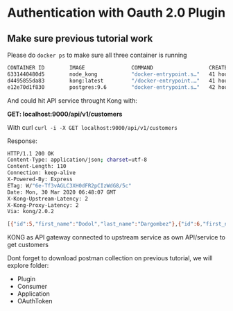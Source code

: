 # Authentication with Oauth 2.0 Plugin

## Make sure previous tutorial work
Please do `docker ps` to make sure all three container is running
```sh
CONTAINER ID        IMAGE               COMMAND                  CREATED             STATUS              PORTS                                                                                            NAMES
6331440480d5        node_kong           "docker-entrypoint.s…"   41 hours ago        Up 41 hours         10000/tcp                                                                                        node_kong
d4495855da83        kong:latest         "/docker-entrypoint.…"   41 hours ago        Up 41 hours         0.0.0.0:9000->8000/tcp, 0.0.0.0:9001->8001/tcp, 0.0.0.0:9443->8443/tcp, 0.0.0.0:9444->8444/tcp   kong
e12e70d1f830        postgres:9.6        "docker-entrypoint.s…"   42 hours ago        Up 42 hours         0.0.0.0:5555->5432/tcp                                                                           kong-database
```
And could hit API service throught Kong with:

**GET: localhost:9000/api/v1/customers**

With curl `curl -i -X GET localhost:9000/api/v1/customers`

Response:
```sh
HTTP/1.1 200 OK
Content-Type: application/json; charset=utf-8
Content-Length: 110
Connection: keep-alive
X-Powered-By: Express
ETag: W/"6e-Tf3vAGLC3XH0dFR2pCIzWdG8/5c"
Date: Mon, 30 Mar 2020 06:48:07 GMT
X-Kong-Upstream-Latency: 2
X-Kong-Proxy-Latency: 2
Via: kong/2.0.2

[{"id":5,"first_name":"Dodol","last_name":"Dargombez"},{"id":6,"first_name":"Nyongot","last_name":"Gonzales"}]
```

KONG as API gateway connected to upstream service as own API/service to get customers

Dont forget to download postman collection on previous tutorial, we will explore folder:
  - Plugin
  - Consumer
  - Application
  - OAuthToken
